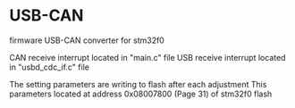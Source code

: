 # USB-CAN
firmware USB-CAN converter for stm32f0

CAN receive interrupt located in "main.c" file
USB receive interrupt located in "usbd_cdc_if.c" file

The setting parameters are writing to flash after each adjustment 
This parameters located at address 0x08007800 (Page 31) of stm32f0 flash
